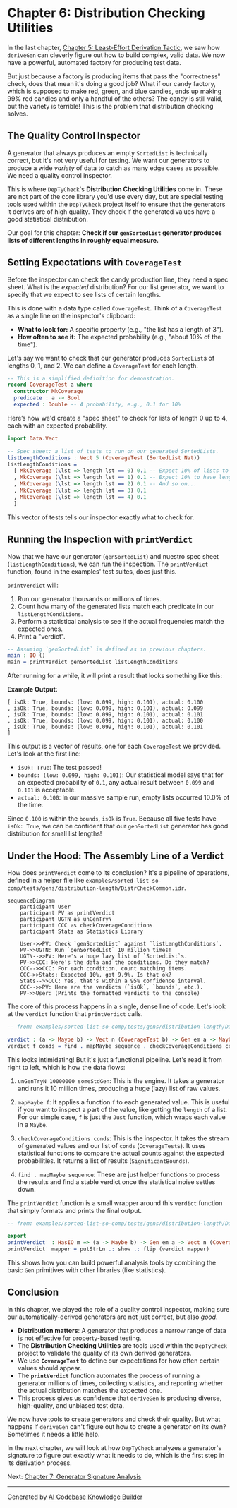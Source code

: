 # Chapter 6: Distribution Checking Utilities

In the last chapter, [Chapter 5: Least-Effort Derivation Tactic](05_least_effort_derivation_tactic_.md), we saw how `deriveGen` can cleverly figure out how to build complex, valid data. We now have a powerful, automated factory for producing test data.

But just because a factory is producing items that pass the "correctness" check, does that mean it's doing a good job? What if our candy factory, which is supposed to make red, green, and blue candies, ends up making 99% red candies and only a handful of the others? The candy is still valid, but the variety is terrible! This is the problem that distribution checking solves.

## The Quality Control Inspector

A generator that always produces an empty `SortedList` is technically correct, but it's not very useful for testing. We want our generators to produce a wide *variety* of data to catch as many edge cases as possible. We need a quality control inspector.

This is where `DepTyCheck`'s **Distribution Checking Utilities** come in. These are not part of the core library you'd use every day, but are special testing tools used within the `DepTyCheck` project itself to ensure that the generators it derives are of high quality. They check if the generated values have a good statistical distribution.

Our goal for this chapter: **Check if our `genSortedList` generator produces lists of different lengths in roughly equal measure.**

## Setting Expectations with `CoverageTest`

Before the inspector can check the candy production line, they need a spec sheet. What is the *expected* distribution? For our list generator, we want to specify that we expect to see lists of certain lengths.

This is done with a data type called `CoverageTest`. Think of a `CoverageTest` as a single line on the inspector's clipboard:

*   **What to look for:** A specific property (e.g., "the list has a length of 3").
*   **How often to see it:** The expected probability (e.g., "about 10% of the time").

Let's say we want to check that our generator produces `SortedList`s of lengths 0, 1, and 2. We can define a `CoverageTest` for each length.

```idris
-- This is a simplified definition for demonstration.
record CoverageTest a where
  constructor MkCoverage
  predicate : a -> Bool
  expected : Double -- A probability, e.g., 0.1 for 10%
```

Here’s how we'd create a "spec sheet" to check for lists of length 0 up to 4, each with an expected probability.

```idris
import Data.Vect

-- Spec sheet: a list of tests to run on our generated SortedLists.
listLengthConditions : Vect 5 (CoverageTest (SortedList Nat))
listLengthConditions =
  [ MkCoverage (\lst => length lst == 0) 0.1 -- Expect 10% of lists to be empty
  , MkCoverage (\lst => length lst == 1) 0.1 -- Expect 10% to have length 1
  , MkCoverage (\lst => length lst == 2) 0.1 -- And so on...
  , MkCoverage (\lst => length lst == 3) 0.1
  , MkCoverage (\lst => length lst == 4) 0.1
  ]
```
This vector of tests tells our inspector exactly what to check for.

## Running the Inspection with `printVerdict`

Now that we have our generator (`genSortedList`) and nuestro spec sheet (`listLengthConditions`), we can run the inspection. The `printVerdict` function, found in the examples' test suites, does just this.

`printVerdict` will:
1.  Run our generator thousands or millions of times.
2.  Count how many of the generated lists match each predicate in our `listLengthConditions`.
3.  Perform a statistical analysis to see if the actual frequencies match the expected ones.
4.  Print a "verdict".

```idris
-- Assuming `genSortedList` is defined as in previous chapters.
main : IO ()
main = printVerdict genSortedList listLengthConditions
```

After running for a while, it will print a result that looks something like this:

**Example Output:**

```
[ isOk: True, bounds: (low: 0.099, high: 0.101), actual: 0.100
, isOk: True, bounds: (low: 0.099, high: 0.101), actual: 0.099
, isOk: True, bounds: (low: 0.099, high: 0.101), actual: 0.101
, isOk: True, bounds: (low: 0.099, high: 0.101), actual: 0.100
, isOk: True, bounds: (low: 0.099, high: 0.101), actual: 0.101
]
```
This output is a vector of results, one for each `CoverageTest` we provided. Let's look at the first line:
*   `isOk: True`: The test passed!
*   `bounds: (low: 0.099, high: 0.101)`: Our statistical model says that for an expected probability of `0.1`, any actual result between `0.099` and `0.101` is acceptable.
*   `actual: 0.100`: In our massive sample run, empty lists occurred 10.0% of the time.

Since `0.100` is within the `bounds`, `isOk` is `True`. Because all five tests have `isOk: True`, we can be confident that our `genSortedList` generator has good distribution for small list lengths!

## Under the Hood: The Assembly Line of a Verdict

How does `printVerdict` come to its conclusion? It's a pipeline of operations, defined in a helper file like `examples/sorted-list-so-comp/tests/gens/distribution-length/DistrCheckCommon.idr`.

```mermaid
sequenceDiagram
    participant User
    participant PV as printVerdict
    participant UGTN as unGenTryN
    participant CCC as checkCoverageConditions
    participant Stats as Statistics Library

    User->>PV: Check `genSortedList` against `listLengthConditions`.
    PV->>UGTN: Run `genSortedList` 10 million times!
    UGTN-->>PV: Here's a huge lazy list of `SortedList`s.
    PV->>CCC: Here's the data and the conditions. Do they match?
    CCC-->>CCC: For each condition, count matching items.
    CCC->>Stats: Expected 10%, got 9.9%. Is that ok?
    Stats-->>CCC: Yes, that's within a 95% confidence interval.
    CCC-->>PV: Here are the verdicts (`isOk`, `bounds`, etc.).
    PV->>User: (Prints the formatted verdicts to the console)
```

The core of this process happens in a single, dense line of code. Let's look at the `verdict` function that `printVerdict` calls.

```idris
-- from: examples/sorted-list-so-comp/tests/gens/distribution-length/DistrCheckCommon.idr

verdict : (a -> Maybe b) -> Vect n (CoverageTest b) -> Gen em a -> Maybe (Vect n SignificantBounds)
verdict f conds = find . mapMaybe sequence . checkCoverageConditions conds . mapMaybe f . unGenTryN 10000000 someStdGen
```

This looks intimidating! But it's just a functional pipeline. Let's read it from right to left, which is how the data flows:

1.  `unGenTryN 10000000 someStdGen`: This is the engine. It takes a generator and runs it 10 million times, producing a huge (lazy) list of raw values.

2.  `mapMaybe f`: It applies a function `f` to each generated value. This is useful if you want to inspect a part of the value, like getting the `length` of a list. For our simple case, `f` is just the `Just` function, which wraps each value in a `Maybe`.

3.  `checkCoverageConditions conds`: This is the inspector. It takes the stream of generated values and our list of `conds` (`CoverageTest`s). It uses statistical functions to compare the actual counts against the expected probabilities. It returns a list of results (`SignificantBounds`).

4.  `find . mapMaybe sequence`: These are just helper functions to process the results and find a stable verdict once the statistical noise settles down.

The `printVerdict` function is a small wrapper around this `verdict` function that simply formats and prints the final output.

```idris
-- from: examples/sorted-list-so-comp/tests/gens/distribution-length/DistrCheckCommon.idr

export
printVerdict' : HasIO m => (a -> Maybe b) -> Gen em a -> Vect n (CoverageTest b) -> m ()
printVerdict' mapper = putStrLn .: show .: flip (verdict mapper)
```

This shows how you can build powerful analysis tools by combining the basic `Gen` primitives with other libraries (like statistics).

## Conclusion

In this chapter, we played the role of a quality control inspector, making sure our automatically-derived generators are not just correct, but also *good*.

-   **Distribution matters**: A generator that produces a narrow range of data is not effective for property-based testing.
-   The **Distribution Checking Utilities** are tools used within the `DepTyCheck` project to validate the quality of its own derived generators.
-   We use **`CoverageTest`** to define our expectations for how often certain values should appear.
-   The **`printVerdict`** function automates the process of running a generator millions of times, collecting statistics, and reporting whether the actual distribution matches the expected one.
-   This process gives us confidence that `deriveGen` is producing diverse, high-quality, and unbiased test data.

We now have tools to create generators and check their quality. But what happens if `deriveGen` can't figure out how to create a generator on its own? Sometimes it needs a little help.

In the next chapter, we will look at how `DepTyCheck` analyzes a generator's signature to figure out exactly what it needs to do, which is the first step in its derivation process.

Next: [Chapter 7: Generator Signature Analysis](07_generator_signature_analysis_.md)

---

Generated by [AI Codebase Knowledge Builder](https://github.com/The-Pocket/Tutorial-Codebase-Knowledge)